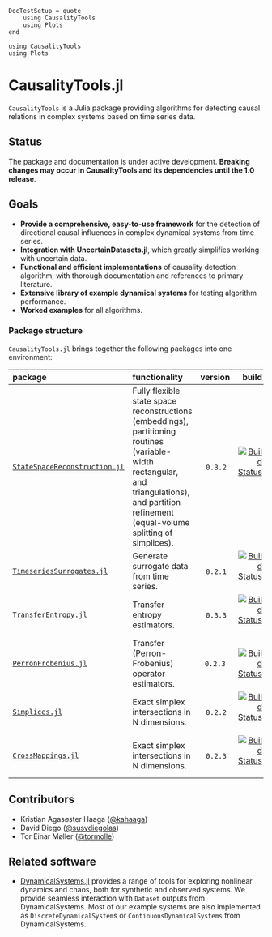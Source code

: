 ```@meta
DocTestSetup = quote
    using CausalityTools
    using Plots
end
```

```@setup overall_setup
using CausalityTools
using Plots
```

# CausalityTools.jl
`CausalityTools` is a Julia package providing algorithms for detecting causal relations in complex systems based on time series data.


## Status
The package and documentation is under active development. **Breaking changes may occur in CausalityTools and its dependencies until the 1.0 release**.

## Goals

- **Provide a comprehensive, easy-to-use framework** for the detection of directional causal influences in complex dynamical systems from time series.
- **Integration with UncertainDatasets.jl**, which greatly simplifies working with uncertain data.
- **Functional and efficient implementations** of causality detection algorithm, with thorough 	documentation and references to primary literature.
- **Extensive library of example dynamical systems** for testing algorithm performance.
- **Worked examples** for all algorithms.




### Package structure
`CausalityTools.jl` brings together the following packages into one environment:


| package | functionality | version |  build |  
| :---   | :--- |    :---:    |   ---: |  
| [`StateSpaceReconstruction.jl`](https://github.com/kahaaga/StateSpaceReconstruction.jl/) | Fully flexible state space reconstructions (embeddings), partitioning routines (variable-width rectangular, and triangulations), and partition refinement (equal-volume splitting of  simplices). | `0.3.2` | [![Build Status](https://travis-ci.org/kahaaga/StateSpaceReconstruction.jl.svg?branch=master)](https://travis-ci.org/kahaaga/StateSpaceReconstruction.jl) |
| [`TimeseriesSurrogates.jl`](https://github.com/kahaaga/TimeseriesSurrogates.jl/) | Generate surrogate data from time series. | `0.2.1` | [![Build Status](https://travis-ci.org/kahaaga/TimeseriesSurrogates.jl.svg?branch=master)](https://travis-ci.org/kahaaga/TimeseriesSurrogates.jl) |
| [`TransferEntropy.jl`](https://github.com/kahaaga/TransferEntropy.jl/) | Transfer entropy estimators. | `0.3.3` | [![Build Status](https://travis-ci.org/kahaaga/TransferEntropy.jl.svg?branch=master)](https://travis-ci.org/kahaaga/TransferEntropy.jl) |  |
| [`PerronFrobenius.jl`](https://github.com/kahaaga/PerronFrobenius.jl/) |  Transfer (Perron-Frobenius) operator estimators. | `0.2.3`  | [![Build Status](https://travis-ci.org/kahaaga/PerronFrobenius.jl.svg?branch=master)](https://travis-ci.org/kahaaga/PerronFrobenius.jl) |
| [`Simplices.jl`](https://github.com/kahaaga/Simplices.jl/) | Exact simplex intersections in N dimensions. | `0.2.2` | [![Build Status](https://travis-ci.org/kahaaga/Simplices.jl.svg?branch=master)](https://travis-ci.org/kahaaga/Simplices.jl) |
| [`CrossMappings.jl`](https://github.com/kahaaga/CrossMappings.jl/) | Exact simplex intersections in N dimensions. | `0.2.3` | [![Build Status](https://travis-ci.org/kahaaga/CrossMappings.jl.svg?branch=master)](https://travis-ci.org/kahaaga/CrossMappings.jl) |


## Contributors
- Kristian Agasøster Haaga ([@kahaaga](https://github.com/kahaaga))
- David Diego ([@susydiegolas](https://github.com/susydiegolas))
- Tor Einar Møller ([@tormolle](https://github.com/tormolle))

## Related software
- [DynamicalSystems.jl](https://github.com/JuliaDynamics/DynamicalSystems.jl) provides a range of tools for exploring nonlinear dynamics and chaos, both for synthetic and observed systems. We provide seamless interaction with `Dataset` outputs from DynamicalSystems.  Most of our example systems are also implemented as `DiscreteDynamicalSystem`s or `ContinuousDynamicalSystems` from DynamicalSystems.
